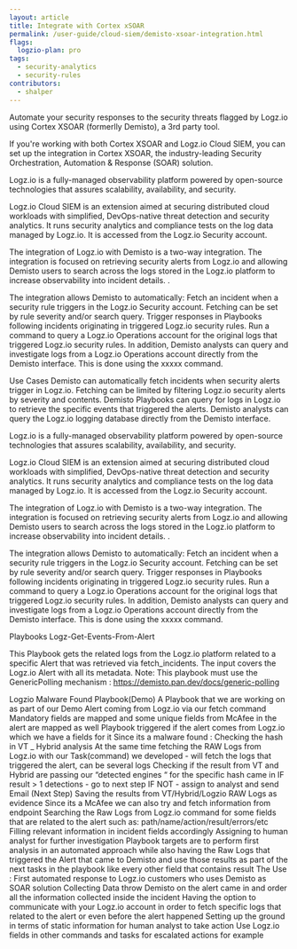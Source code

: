 ```yaml
---
layout: article
title: Integrate with Cortex xSOAR
permalink: /user-guide/cloud-siem/demisto-xsoar-integration.html
flags:
  logzio-plan: pro
tags:
  - security-analytics
  - security-rules
contributors:
  - shalper
---
```


Automate your security responses to the security threats flagged by Logz.io using Cortex XSOAR (formerlly Demisto), a 3rd party tool.  

If you're working with both Cortex XSOAR and Logz.io Cloud SIEM, you can set up the integration in Cortex XSOAR, the industry-leading Security Orchestration, Automation & Response (SOAR) solution. 

Logz.io is a fully-managed observability platform powered by open-source technologies that assures scalability, availability, and security.

Logz.io Cloud SIEM is an extension aimed at securing distributed cloud workloads with simplified, DevOps-native threat detection and security analytics. It runs security analytics and compliance tests on the log data managed by Logz.io. It is accessed from the Logz.io Security account.

The integration of Logz.io with Demisto is a two-way integration. The integration is focused on retrieving security alerts from Logz.io and allowing Demisto users to search across the logs stored in the Logz.io platform to increase observability into incident details. .

The integration allows Demisto to automatically:
Fetch an incident when a security rule triggers in the Logz.io Security account. Fetching can be set by rule severity and/or search query.
Trigger responses in Playbooks following incidents originating in triggered Logz.io security rules.
Run a command to query a Logz.io Operations account for the original logs that triggered Logz.io security rules.
In addition, Demisto analysts can query and investigate logs from a Logz.io Operations account directly from the Demisto interface. This is done using the xxxxx command.



Use Cases
Demisto can automatically fetch incidents when security alerts trigger in Logz.io. Fetching can be limited by filtering Logz.io security alerts by severity and contents.
Demisto Playbooks can query for logs in Logz.io to retrieve the specific events that triggered the alerts.
Demisto analysts can query the Logz.io logging database directly from the Demisto interface.


Logz.io is a fully-managed observability platform powered by open-source technologies that assures scalability, availability, and security.

Logz.io Cloud SIEM is an extension aimed at securing distributed cloud workloads with simplified, DevOps-native threat detection and security analytics. It runs security analytics and compliance tests on the log data managed by Logz.io. It is accessed from the Logz.io Security account.

The integration of Logz.io with Demisto is a two-way integration. The integration is focused on retrieving security alerts from Logz.io and allowing Demisto users to search across the logs stored in the Logz.io platform to increase observability into incident details. .

The integration allows Demisto to automatically:
Fetch an incident when a security rule triggers in the Logz.io Security account. Fetching can be set by rule severity and/or search query.
Trigger responses in Playbooks following incidents originating in triggered Logz.io security rules.
Run a command to query a Logz.io Operations account for the original logs that triggered Logz.io security rules.
In addition, Demisto analysts can query and investigate logs from a Logz.io Operations account directly from the Demisto interface. This is done using the xxxxx command.




Playbooks
Logz-Get-Events-From-Alert

This Playbook gets the related logs from the Logz.io platform related to a specific Alert that was retrieved via fetch_incidents. The input covers the Logz.io Alert with all its metadata.
Note: This playbook must use the GenericPolling mechanism : https://demisto.pan.dev/docs/generic-polling

Logzio Malware Found Playbook(Demo)
A Playbook that we are working on as part of our Demo
Alert coming from Logz.io via our fetch command
Mandatory fields are mapped and some unique fields from McAfee in the alert are mapped as well
Playbook triggered if the alert comes from Logz.io which we have a fields for it
Since its a malware found :
Checking the hash in VT _ Hybrid analysis
At the same time fetching the RAW Logs from Logz.io with our Task(command) we developed - will fetch the logs that triggered the alert, can be several logs
Checking if the result from VT and Hybrid are passing our “detected engines “ for the specific hash came in
IF result > 1 detections - go to next step
IF NOT - assign to analyst and send Email
(Next Step) Saving the results from VT/Hybrid/Logzio RAW Logs as evidence
Since its a McAfee we can also try and fetch information from endpoint
Searching the Raw Logs from Logz.io command for some fields that are related to the alert such as: path/name/action/result/errors/etc
Filling relevant information in incident fields accordingly
Assigning to human analyst for further investigation
Playbook targets are to perform first analysis in an automated approach while also having the Raw Logs that triggered the Alert that came to Demisto and use those results as part of the next tasks in the playbook like every other field that contains result
The Use :
First automated response to Logz.io customers who uses Demisto as SOAR solution
Collecting Data throw Demisto on the alert came in and order all the information collected inside the incident
Having the option to communicate with your Logz.io account in order to fetch specific logs that related to the alert or even before the alert happened
Setting up the ground in terms of static information for human analyst to take action
Use Logz.io fields in other commands and tasks for escalated actions for example

